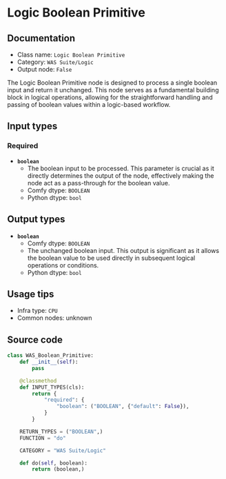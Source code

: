 # Logic Boolean Primitive
## Documentation
- Class name: `Logic Boolean Primitive`
- Category: `WAS Suite/Logic`
- Output node: `False`

The Logic Boolean Primitive node is designed to process a single boolean input and return it unchanged. This node serves as a fundamental building block in logical operations, allowing for the straightforward handling and passing of boolean values within a logic-based workflow.
## Input types
### Required
- **`boolean`**
    - The boolean input to be processed. This parameter is crucial as it directly determines the output of the node, effectively making the node act as a pass-through for the boolean value.
    - Comfy dtype: `BOOLEAN`
    - Python dtype: `bool`
## Output types
- **`boolean`**
    - Comfy dtype: `BOOLEAN`
    - The unchanged boolean input. This output is significant as it allows the boolean value to be used directly in subsequent logical operations or conditions.
    - Python dtype: `bool`
## Usage tips
- Infra type: `CPU`
- Common nodes: unknown


## Source code
```python
class WAS_Boolean_Primitive:
    def __init__(self):
        pass

    @classmethod
    def INPUT_TYPES(cls):
        return {
            "required": {
                "boolean": ("BOOLEAN", {"default": False}),
            }
        }

    RETURN_TYPES = ("BOOLEAN",)
    FUNCTION = "do"

    CATEGORY = "WAS Suite/Logic"

    def do(self, boolean):
        return (boolean,)

```
